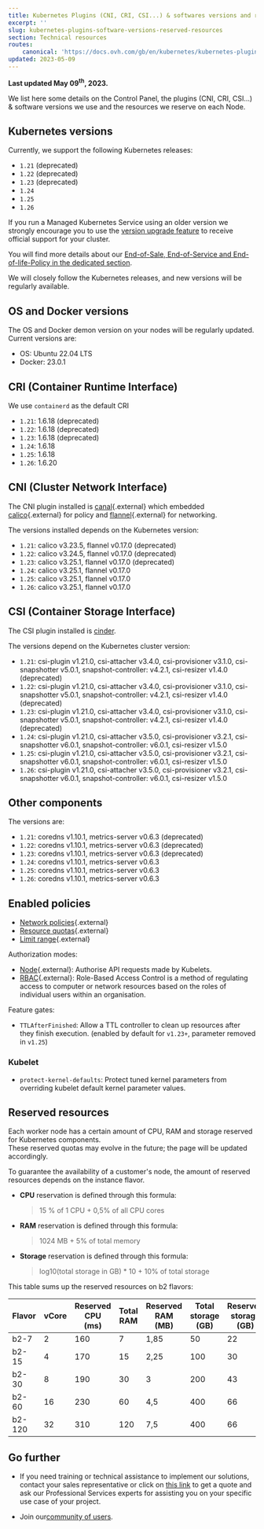 ```yaml
---
title: Kubernetes Plugins (CNI, CRI, CSI...) & softwares versions and reserved resources
excerpt: ''
slug: kubernetes-plugins-software-versions-reserved-resources
section: Technical resources
routes:
    canonical: 'https://docs.ovh.com/gb/en/kubernetes/kubernetes-plugins-software-versions-reserved-resources/'
updated: 2023-05-09
---
```


**Last updated May 09<sup>th</sup>, 2023.**

We list here some details on the Control Panel, the plugins (CNI, CRI, CSI...) & software versions we use and the resources we reserve on each Node.

## Kubernetes versions

Currently, we support the following Kubernetes releases:

* `1.21` (deprecated)
* `1.22` (deprecated)
* `1.23` (deprecated)
* `1.24`
* `1.25`
* `1.26`

If you run a Managed Kubernetes Service using an older version we strongly encourage you to use the [version upgrade feature](../upgrading-kubernetes-version/) to receive official support for your cluster.

You will find more details about our [End-of-Sale, End-of-Service and End-of-life-Policy in the dedicated section](../eos-eol-policies/).

We will closely follow the Kubernetes releases, and new versions will be regularly available.

## OS and Docker versions

The OS and Docker demon version on your nodes will be regularly updated. Current versions are:

* OS: Ubuntu 22.04 LTS
* Docker: 23.0.1

## CRI (Container Runtime Interface)

We use `containerd` as the default CRI

* `1.21`: 1.6.18 (deprecated)
* `1.22`: 1.6.18 (deprecated)
* `1.23`: 1.6.18 (deprecated)
* `1.24`: 1.6.18
* `1.25`: 1.6.18
* `1.26`: 1.6.20

## CNI (Cluster Network Interface)

The CNI plugin installed is [canal](https://github.com/projectcalico/canal){.external} which embedded [calico](https://github.com/projectcalico/calico){.external} for policy and [flannel](https://github.com/coreos/flannel/){.external} for networking.

The versions installed depends on the Kubernetes version:

* `1.21`: calico v3.23.5, flannel v0.17.0 (deprecated)
* `1.22`: calico v3.24.5, flannel v0.17.0 (deprecated)
* `1.23`: calico v3.25.1, flannel v0.17.0 (deprecated)
* `1.24`: calico v3.25.1, flannel v0.17.0
* `1.25`: calico v3.25.1, flannel v0.17.0
* `1.26`: calico v3.25.1, flannel v0.17.0

## CSI (Container Storage Interface)

The CSI plugin installed is [cinder](https://github.com/kubernetes/cloud-provider-openstack).

The versions depend on the Kubernetes cluster version:

* `1.21`: csi-plugin v1.21.0, csi-attacher v3.4.0, csi-provisioner v3.1.0, csi-snapshotter v5.0.1, snapshot-controller: v4.2.1, csi-resizer v1.4.0 (deprecated)
* `1.22`: csi-plugin v1.21.0, csi-attacher v3.4.0, csi-provisioner v3.1.0, csi-snapshotter v5.0.1, snapshot-controller: v4.2.1, csi-resizer v1.4.0 (deprecated)
* `1.23`: csi-plugin v1.21.0, csi-attacher v3.4.0, csi-provisioner v3.1.0, csi-snapshotter v5.0.1, snapshot-controller: v4.2.1, csi-resizer v1.4.0 (deprecated)
* `1.24`: csi-plugin v1.21.0, csi-attacher v3.5.0, csi-provisioner v3.2.1, csi-snapshotter v6.0.1, snapshot-controller: v6.0.1, csi-resizer v1.5.0
* `1.25`: csi-plugin v1.21.0, csi-attacher v3.5.0, csi-provisioner v3.2.1, csi-snapshotter v6.0.1, snapshot-controller: v6.0.1, csi-resizer v1.5.0
* `1.26`: csi-plugin v1.21.0, csi-attacher v3.5.0, csi-provisioner v3.2.1, csi-snapshotter v6.0.1, snapshot-controller: v6.0.1, csi-resizer v1.5.0

## Other components

The versions are:

* `1.21`: coredns v1.10.1, metrics-server v0.6.3 (deprecated)
* `1.22`: coredns v1.10.1, metrics-server v0.6.3 (deprecated)
* `1.23`: coredns v1.10.1, metrics-server v0.6.3 (deprecated)
* `1.24`: coredns v1.10.1, metrics-server v0.6.3
* `1.25`: coredns v1.10.1, metrics-server v0.6.3
* `1.26`: coredns v1.10.1, metrics-server v0.6.3

## Enabled policies

* [Network policies](https://kubernetes.io/docs/concepts/services-networking/network-policies/){.external}
* [Resource quotas](https://kubernetes.io/docs/concepts/policy/resource-quotas/){.external}
* [Limit range](https://kubernetes.io/docs/concepts/policy/limit-range/){.external}


Authorization modes:

* [Node](https://kubernetes.io/docs/reference/access-authn-authz/node/){.external}: Authorise API requests made by Kubelets.
* [RBAC](https://kubernetes.io/docs/reference/access-authn-authz/rbac/){.external}: Role-Based Access Control is a method of regulating access to computer or network resources based on the roles of individual users within an organisation.

Feature gates:

* `TTLAfterFinished`: Allow a TTL controller to clean up resources after they finish execution. (enabled by default for `v1.23+`, parameter removed in `v1.25`)

### Kubelet

* `protect-kernel-defaults`: Protect tuned kernel parameters from overriding kubelet default kernel parameter values.

## Reserved resources

Each worker node has a certain amount of CPU, RAM and storage reserved for Kubernetes components.  
These reserved quotas may evolve in the future; the page will be updated accordingly.

To guarantee the availability of a customer's node, the amount of reserved resources depends on the instance flavor.

* **CPU** reservation is defined through this formula:  
    > 15 % of 1 CPU + 0,5% of all CPU cores

* **RAM** reservation is defined through this formula:  
    > 1024 MB + 5% of total memory

* **Storage** reservation is defined through this formula:  
    > log10(total storage in GB) * 10 + 10% of total storage

This table sums up the reserved resources on b2 flavors:

| Flavor | vCore | Reserved CPU (ms) | Total RAM | Reserved RAM (MB) | Total storage (GB) | Reserved storage (GB) |
|-|-|-|-|-|-|-|
| b2-7 | 2 | 160 | 7 | 1,85 | 50 | 22 |
| b2-15 | 4 | 170 | 15 | 2,25 | 100 | 30 |
| b2-30 | 8 | 190 | 30 | 3 | 200 | 43 |
| b2-60 | 16 | 230 | 60 | 4,5 | 400 | 66 |
| b2-120 | 32 | 310 | 120 | 7,5 | 400 | 66 |

## Go further

- If you need training or technical assistance to implement our solutions, contact your sales representative or click on [this link](https://www.ovhcloud.com/de/professional-services/) to get a quote and ask our Professional Services experts for assisting you on your specific use case of your project.

- Join our[community of users](https://community.ovh.com/en/).